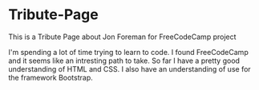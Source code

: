 # Tribute-Page
This is a Tribute Page about Jon Foreman for FreeCodeCamp project


I'm spending a lot of time trying to learn to code. I found FreeCodeCamp and it seems like an intresting 
path to take. So far I have a pretty good understanding of HTML and CSS. I also have an understanding of use for the 
framework Bootstrap. 
